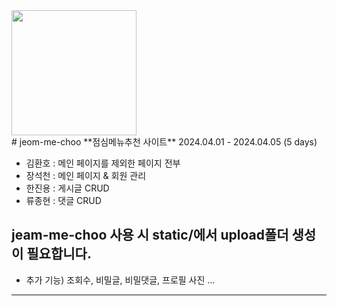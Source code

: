 <img src="https://github.com/hjn5018/jeom-me-choo/assets/75594057/36b4e7d4-fb15-4cd4-927a-bf2d36ad6336" width="200px" height="200px">
<br>
# jeom-me-choo
**점심메뉴추천 사이트**
2024.04.01 - 2024.04.05 (5 days)

- 김환호 : 메인 페이지를 제외한 페이지 전부
- 장석천 : 메인 페이지 & 회원 관리
- 한진용 : 게시글 CRUD
- 류종현 : 댓글 CRUD

## jeam-me-choo 사용 시 static/에서 upload폴더 생성이 필요합니다.
+ 추가 기능)
  조회수, 비밀글, 비밀댓글, 프로필 사진 ...
---


